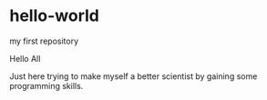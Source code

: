 # hello-world
my first repository

Hello All

Just here trying to make myself a better scientist by gaining some programming skills.
